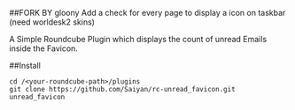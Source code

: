 ##FORK BY gloony
Add a check for every page to display a icon on taskbar (need worldesk2 skins)

A Simple Roundcube Plugin which displays the count of unread Emails inside the Favicon.

##Install
```
cd /<your-roundcube-path>/plugins
git clone https://github.com/Saiyan/rc-unread_favicon.git unread_favicon
```
